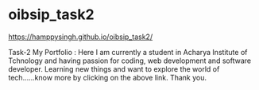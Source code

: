 # oibsip_task2
https://hamppysingh.github.io/oibsip_task2/

Task-2 My Portfolio : Here I am currently a student in Acharya Institute of Tchnology and having passion for coding, web development and software developer. Learning new things and want to explore the world of tech......know more by clicking on the above link. Thank you. 
